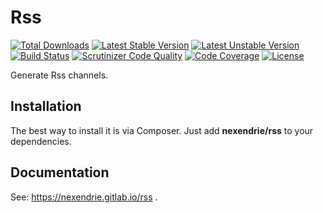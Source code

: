 Rss
===

[![Total Downloads](https://poser.pugx.org/nexendrie/rss/downloads)](https://packagist.org/packages/nexendrie/rss) [![Latest Stable Version](https://poser.pugx.org/nexendrie/rss/v/stable)](https://packagist.org/packages/nexendrie/rss) [![Latest Unstable Version](https://poser.pugx.org/nexendrie/rss/v/unstable)](https://packagist.org/packages/nexendrie/rss) [![Build Status](https://travis-ci.org/nexendrie/rss.svg?branch=master)](https://travis-ci.org/nexendrie/rss) [![Scrutinizer Code Quality](https://scrutinizer-ci.com/g/nexendrie/rss/badges/quality-score.png?b=master)](https://scrutinizer-ci.com/g/nexendrie/rss/?branch=master) [![Code Coverage](https://scrutinizer-ci.com/g/nexendrie/rss/badges/coverage.png?b=master)](https://scrutinizer-ci.com/g/nexendrie/rss/?branch=master) [![License](https://poser.pugx.org/nexendrie/rss/license)](https://gitlab.com/nexendrie/rss/blob/master/LICENSE)

Generate Rss channels.

Installation
------------
The best way to install it is via Composer. Just add **nexendrie/rss** to your dependencies.

Documentation
-------------
See: https://nexendrie.gitlab.io/rss .
